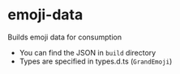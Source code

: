 # emoji-data
Builds emoji data for consumption

- You can find the JSON in `build` directory
- Types are specified in types.d.ts (`GrandEmoji`)
